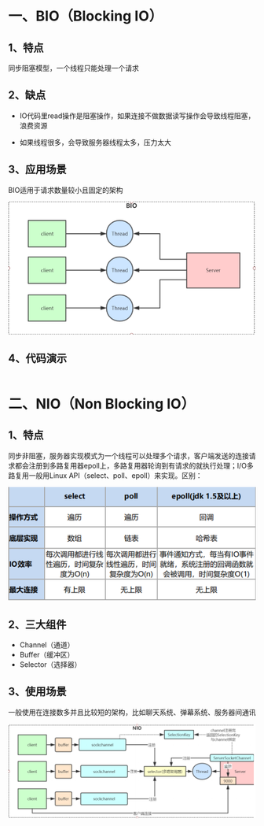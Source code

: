 # 一、BIO（Blocking IO）

## 1、特点

同步阻塞模型，一个线程只能处理一个请求

## 2、缺点

- IO代码里read操作是阻塞操作，如果连接不做数据读写操作会导致线程阻塞，浪费资源

- 如果线程很多，会导致服务器线程太多，压力太大

## 3、应用场景

BIO适用于请求数量较小且固定的架构

![image-20201104163429791](images/image-20201104163429791.png)

## 4、代码演示

```java

```



# 二、NIO（Non Blocking IO）

## 1、特点

同步非阻塞，服务器实现模式为一个线程可以处理多个请求，客户端发送的连接请求都会注册到多路复用器epoll上，多路复用器轮询到有请求的就执行处理；I/O多路复用一般用Linux API（select、poll、epoll）来实现。区别：

![image-20201104170310554](images/image-20201104170310554.png)

## 2、三大组件

- Channel（通道）
- Buffer（缓冲区）
- Selector（选择器）

## 3、使用场景

一般使用在连接数多并且比较短的架构，比如聊天系统、弹幕系统、服务器间通讯

![image-20201104171225968](images/image-20201104171225968.png)